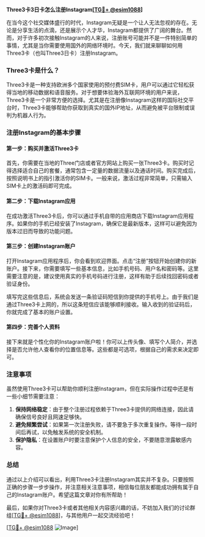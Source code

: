 **Three3卡3日卡怎么注册Instagram[[TG💪+ @esim1088](https://t.me/s/esim1088)]**

在当今这个社交媒体盛行的时代，Instagram无疑是一个让人无法忽视的存在。无论是分享生活的点滴，还是展示个人才华，Instagram都提供了广阔的舞台。然而，对于许多初次接触Instagram的人来说，注册账号可能并不是一件特别简单的事情，尤其是当你需要使用国外的网络环境时。今天，我们就来聊聊如何用Three3卡（也叫Three3日卡）注册Instagram。

### Three3卡是什么？

Three3卡是一种支持欧洲多个国家使用的预付费SIM卡，用户可以通过它轻松获得当地的移动数据和语音服务。对于想要体验海外互联网环境的用户来说，Three3卡是一个非常方便的选择。尤其是在注册像Instagram这样的国际社交平台时，Three3卡能够帮助你获取到真实的国外IP地址，从而避免被平台限制或误判为机器人行为。

### 注册Instagram的基本步骤

#### 第一步：购买并激活Three3卡

首先，你需要在当地的Three门店或者官方网站上购买一张Three3卡。购买时记得选择适合自己的套餐，通常包含一定量的数据流量以及通话时间。购买完成后，按照说明书上的指引激活你的SIM卡。一般来说，激活过程非常简单，只需输入SIM卡上的激活码即可完成。

#### 第二步：下载Instagram应用

在成功激活Three3卡后，你可以通过手机自带的应用商店下载Instagram应用程序。如果你的手机已经安装了Instagram，确保它是最新版本，这样可以避免因为版本过旧而导致的功能问题。

#### 第三步：创建Instagram账户

打开Instagram应用程序后，你会看到欢迎界面。点击“注册”按钮开始创建你的新账户。接下来，你需要填写一些基本信息，比如手机号码、用户名和密码等。这里需要注意的是，建议使用真实的手机号码进行注册，这样有助于后续找回密码或者验证身份。

填写完这些信息后，系统会发送一条验证码短信到你提供的手机号上。由于我们是通过Three3卡上网的，所以这条短信应该能够顺利接收。输入收到的验证码后，你就完成了基本的账户设置。

#### 第四步：完善个人资料

接下来就是个性化你的Instagram账户啦！你可以上传头像、填写个人简介，并选择是否允许他人查看你的位置信息等。这些都是可选项，根据自己的需求来决定即可。

### 注意事项

虽然使用Three3卡可以帮助你顺利注册Instagram，但在实际操作过程中还是有一些小细节需要注意：

1. **保持网络稳定**：由于整个注册过程依赖于Three3卡提供的网络连接，因此请确保信号良好且网速足够快。
2. **避免频繁尝试**：如果第一次注册失败，请不要急于多次重复操作。等待一段时间后再试，以免触发系统的安全机制。
3. **保护隐私**：在设置账户时要注意保护个人信息的安全，不要随意泄露敏感内容。

### 总结

通过以上介绍可以看出，利用Three3卡注册Instagram其实并不复杂。只要按照正确的步骤一步步操作，并注意相关注意事项，相信每位朋友都能成功拥有属于自己的Instagram账户。希望这篇文章对你有所帮助！

最后，如果你对Three3卡或者其他相关内容感兴趣的话，不妨加入我们的讨论群组[[TG💪+ @esim1088](https://t.me/s/esim1088)]，与其他用户一起交流经验吧！

[[TG💪+ @esim1088](https://t.me/s/esim1088) ![Image](https://i.postimg.cc/4NQfJmqS/Snipaste-2025-05-13-00-14-12.png)]